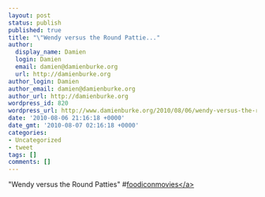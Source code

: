 ```yaml
---
layout: post
status: publish
published: true
title: "\"Wendy versus the Round Pattie..."
author:
  display_name: Damien
  login: Damien
  email: damien@damienburke.org
  url: http://damienburke.org
author_login: Damien
author_email: damien@damienburke.org
author_url: http://damienburke.org
wordpress_id: 820
wordpress_url: http://www.damienburke.org/2010/08/06/wendy-versus-the-round-pattie/
date: '2010-08-06 21:16:18 +0000'
date_gmt: '2010-08-07 02:16:18 +0000'
categories:
- Uncategorized
- tweet
tags: []
comments: []
---
```

<p>"Wendy versus the Round Patties" #<a href="http:&#47;&#47;search.twitter.com&#47;search?q=%23foodiconmovies" class="aktt_hashtag">foodiconmovies<&#47;a></p>
